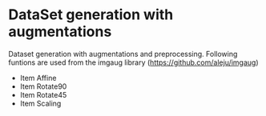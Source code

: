 # DataSet generation with augmentations
Dataset generation with augmentations and preprocessing.
Following funtions are used from the imgaug library (https://github.com/aleju/imgaug)
* Item Affine
* Item Rotate90
* Item Rotate45
* Item Scaling
